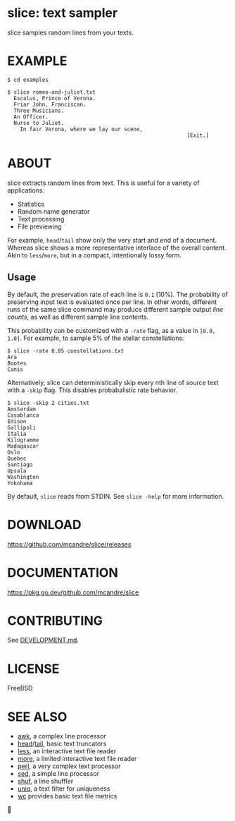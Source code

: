 # slice: text sampler

slice samples random lines from your texts.

# EXAMPLE

```console
$ cd examples

$ slice romeo-and-juliet.txt
  Escalus, Prince of Verona.
  Friar John, Franciscan.
  Three Musicians.
  An Officer.
  Nurse to Juliet.
    In fair Verona, where we lay our scene,
                                                         [Exit.]
```

# ABOUT

slice extracts random lines from text. This is useful for a variety of applications.

* Statistics
* Random name generator
* Text processing
* File previewing

For example, `head`/`tail` show only the very start and end of a document. Whereas slice shows a more representative interlace of the overall content. Akin to `less`/`more`, but in a compact, intentionally lossy form.

## Usage

By default, the preservation rate of each line is `0.1` (10%). The probability of preserving input text is evaluated once per line. In other words, different runs of the same slice command may produce different sample output _line counts_, as well as different sample line contents.

This probability can be customized with a `-rate` flag, as a value in `[0.0, 1.0]`. For example, to sample 5% of the stellar constellations:

```console
$ slice -rate 0.05 constellations.txt
Ara
Bootes
Canis
```

Alternatively, slice can deterministically skip every nth line of source text with a `-skip` flag. This disables probabalistic rate behavior.

```console
$ slice -skip 2 cities.txt
Amsterdam
Casablanca
Edison
Gallipoli
Italia
Kilogramme
Madagascar
Oslo
Quebec
Santiago
Upsala
Washington
Yokohama
```

By default, `slice` reads from STDIN. See `slice -help` for more information.

# DOWNLOAD

https://github.com/mcandre/slice/releases

# DOCUMENTATION

https://pkg.go.dev/github.com/mcandre/slice

# CONTRIBUTING

See [DEVELOPMENT.md](DEVELOPMENT.md).

# LICENSE

FreeBSD

# SEE ALSO

* [awk](https://en.wikipedia.org/wiki/AWK), a complex line processor
* [head](https://linux.die.net/man/1/head)/[tail](https://linux.die.net/man/1/tail), basic text truncators
* [less](https://linux.die.net/man/1/less), an interactive text file reader
* [more](https://en.wikipedia.org/wiki/More_(command)), a limited interactive text file reader
* [perl](https://www.perl.org/), a very complex text processor
* [sed](https://en.wikipedia.org/wiki/Sed), a simple line processor
* [shuf](https://linux.die.net/man/1/shuf), a line shuffler
* [uniq](https://linux.die.net/man/1/uniq), a text filter for uniqueness
* [wc](https://linux.die.net/man/1/wc) provides basic text file metrics

🔪
